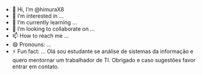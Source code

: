 - 👋 Hi, I’m @himuraX8
- 👀 I’m interested in ...
- 🌱 I’m currently learning ...
- 💞️ I’m looking to collaborate on ...
- 📫 How to reach me ...
- 😄 Pronouns: ...
- ⚡ Fun fact: ...
Olá sou estudante se análise de sistemas da informação e quero mentornar um trabalhador de TI.
  Obrigado e caso sugestões favor entrar em contato.
<!---
himuraX8/himuraX8 is a ✨ special ✨ repository because its `README.md` (this file) appears on your GitHub profile.
You can click the Preview link to take a look at your changes.
--->
